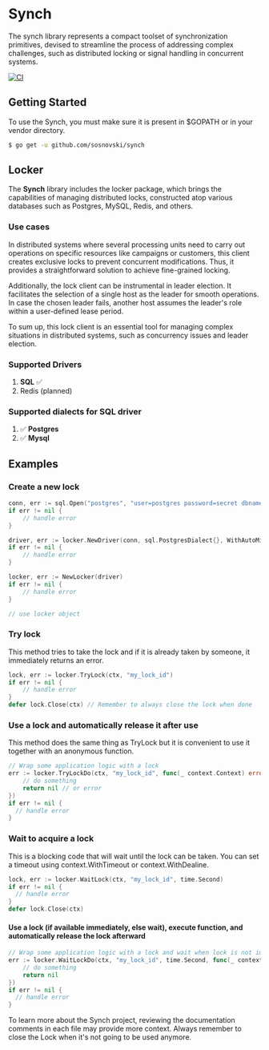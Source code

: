 # Synch 

The synch library represents a compact toolset of synchronization primitives, devised to streamline the process of addressing complex challenges, such as distributed locking or signal handling in concurrent systems.

[![CI](https://github.com/sosnovski/synch/actions/workflows/ci.yml/badge.svg?branch=master&event=release)](https://github.com/sosnovski/synch/actions/workflows/ci.yml)

## Getting Started
To use the Synch, you must make sure it is present in $GOPATH or in your vendor directory.
```bash
$ go get -u github.com/sosnovski/synch
```

## Locker
The **Synch** library includes the locker package, which brings the capabilities of managing distributed locks, constructed atop various databases such as Postgres, MySQL, Redis, and others.

### Use cases
In distributed systems where several processing units need to carry out operations on specific resources like campaigns or customers, this client creates exclusive locks to prevent concurrent modifications. Thus, it provides a straightforward solution to achieve fine-grained locking.

Additionally, the lock client can be instrumental in leader election. It facilitates the selection of a single host as the leader for smooth operations. In case the chosen leader fails, another host assumes the leader's role within a user-defined lease period.

To sum up, this lock client is an essential tool for managing complex situations in distributed systems, such as concurrency issues and leader election.

### Supported Drivers
1. **SQL**  ✅
2. Redis (planned)

### Supported dialects for SQL driver
1. ✅ **Postgres**
2. ✅ **Mysql**    

## Examples

### Create a new lock

```go
conn, err := sql.Open("postgres", "user=postgres password=secret dbname=mydb")
if err != nil {
    // handle error
}

driver, err := locker.NewDriver(conn, sql.PostgresDialect{}, WithAutoMigration(true), WithTableName("locks"))
if err != nil {
    // handle error
}

locker, err := NewLocker(driver)
if err != nil {
    // handle error
}

// use locker object
```

### Try lock
This method tries to take the lock and if it is already taken by someone, it immediately returns an error.
```go
lock, err := locker.TryLock(ctx, "my_lock_id")
if err != nil {
    // handle error
}
defer lock.Close(ctx) // Remember to always close the lock when done
```

### Use a lock and automatically release it after use
This method does the same thing as TryLock but it is convenient to use it together with an anonymous function.
```go
// Wrap some application logic with a lock
err := locker.TryLockDo(ctx, "my_lock_id", func(_ context.Context) error {  
	// do something  
	return nil // or error
})  
if err != nil {  
  // handle error
}
```

### Wait to acquire a lock 
This is a blocking code that will wait until the lock can be taken. 
You can set a timeout using context.WithTimeout or context.WithDealine.

```go
lock, err := locker.WaitLock(ctx, "my_lock_id", time.Second)
if err != nil {
  // handle error
}
defer lock.Close(ctx)
```

#### Use a lock (if available immediately, else wait), execute function, and automatically release the lock afterward
```go
// Wrap some application logic with a lock and wait when lock is not immediately available
err := locker.WaitLockDo(ctx, "my_lock_id", time.Second, func(_ context.Context) error { 
	// do something
	return nil  
})
if err != nil {
  // handle error
}
```

To learn more about the Synch project, reviewing the documentation comments in each file may provide more context. Always remember to close the Lock when it's not going to be used anymore.